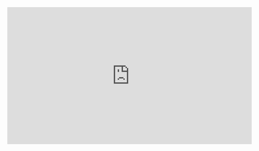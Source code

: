 <iframe width="560" height="315" src="https://www.youtube.com/embed/tNA9_AtFAcQ" frameborder="0" allow="accelerometer; autoplay; encrypted-media; gyroscope; picture-in-picture" allowfullscreen></iframe>  
 
